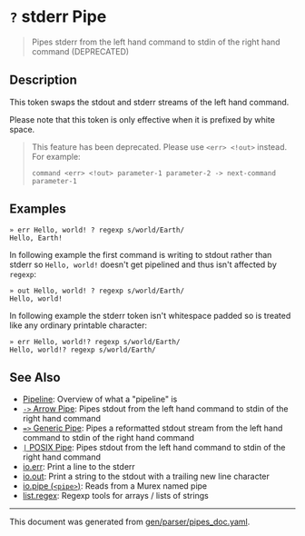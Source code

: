# `?` stderr Pipe

> Pipes stderr from the left hand command to stdin of the right hand command (DEPRECATED)

## Description

This token swaps the stdout and stderr streams of the left hand command.

Please note that this token is only effective when it is prefixed by white
space.

> This feature has been deprecated. Please use `<err> <!out>` instead. For example:
> ```
> command <err> <!out> parameter-1 parameter-2 -> next-command parameter-1
> ```



## Examples

```
» err Hello, world! ? regexp s/world/Earth/
Hello, Earth!
```

In following example the first command is writing to stdout rather than stderr
so `Hello, world!` doesn't get pipelined and thus isn't affected by `regexp`:

```
» out Hello, world! ? regexp s/world/Earth/
Hello, world!
```

In following example the stderr token isn't whitespace padded so is treated
like any ordinary printable character:

```
» err Hello, world!? regexp s/world/Earth/
Hello, world!? regexp s/world/Earth/
```

## See Also

* [Pipeline](../user-guide/pipeline.md):
  Overview of what a "pipeline" is
* [`->` Arrow Pipe](../parser/pipe-arrow.md):
  Pipes stdout from the left hand command to stdin of the right hand command
* [`=>` Generic Pipe](../parser/pipe-generic.md):
  Pipes a reformatted stdout stream from the left hand command to stdin of the right hand command
* [`|` POSIX Pipe](../parser/pipe-posix.md):
  Pipes stdout from the left hand command to stdin of the right hand command
* [io.err](../commands/err.md):
  Print a line to the stderr
* [io.out](../commands/out.md):
  Print a string to the stdout with a trailing new line character
* [io.pipe (`<pipe>`)](../commands/namedpipe.md):
  Reads from a Murex named pipe
* [list.regex](../commands/regexp.md):
  Regexp tools for arrays / lists of strings

<hr/>

This document was generated from [gen/parser/pipes_doc.yaml](https://github.com/lmorg/murex/blob/master/gen/parser/pipes_doc.yaml).